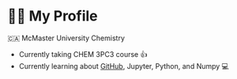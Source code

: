 # 👩‍🔬 My Profile
🇨🇦 McMaster University Chemistry
- Currently taking CHEM 3PC3 course 👍
- Currently learning about [GitHub](https://docs.github.com/en), Jupyter, Python, and Numpy 💻
